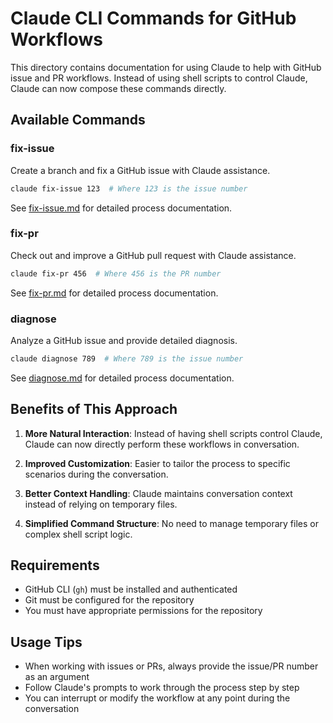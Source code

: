 # Claude CLI Commands for GitHub Workflows

This directory contains documentation for using Claude to help with GitHub issue and PR workflows. Instead of using shell scripts to control Claude, Claude can now compose these commands directly.

## Available Commands

### fix-issue

Create a branch and fix a GitHub issue with Claude assistance.

```bash
claude fix-issue 123  # Where 123 is the issue number
```

See [fix-issue.md](./fix-issue.md) for detailed process documentation.

### fix-pr

Check out and improve a GitHub pull request with Claude assistance.

```bash
claude fix-pr 456  # Where 456 is the PR number
```

See [fix-pr.md](./fix-pr.md) for detailed process documentation.

### diagnose

Analyze a GitHub issue and provide detailed diagnosis.

```bash
claude diagnose 789  # Where 789 is the issue number
```

See [diagnose.md](./diagnose.md) for detailed process documentation.

## Benefits of This Approach

1. **More Natural Interaction**: Instead of having shell scripts control Claude, Claude can now directly perform these workflows in conversation.

2. **Improved Customization**: Easier to tailor the process to specific scenarios during the conversation.

3. **Better Context Handling**: Claude maintains conversation context instead of relying on temporary files.

4. **Simplified Command Structure**: No need to manage temporary files or complex shell script logic.

## Requirements

- GitHub CLI (`gh`) must be installed and authenticated
- Git must be configured for the repository
- You must have appropriate permissions for the repository

## Usage Tips

- When working with issues or PRs, always provide the issue/PR number as an argument
- Follow Claude's prompts to work through the process step by step
- You can interrupt or modify the workflow at any point during the conversation
